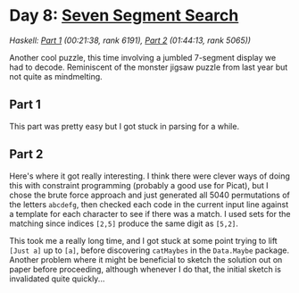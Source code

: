 # Day 8: [Seven Segment Search](https://adventofcode.com/2021/day/8)
*Haskell: [Part 1](https://github.com/DestyNova/advent_of_code_2021/blob/main/day8/Part1.hs) (00:21:38, rank 6191), [Part 2](https://github.com/DestyNova/advent_of_code_2021/blob/main/day8/Part2.hs) (01:44:13, rank 5065))*

Another cool puzzle, this time involving a jumbled 7-segment display we had to decode. Reminiscent of the monster jigsaw puzzle from last year but not quite as mindmelting.

## Part 1
This part was pretty easy but I got stuck in parsing for a while.

## Part 2
Here's where it got really interesting. I think there were clever ways of doing this with constraint programming (probably a good use for Picat), but I chose the brute force approach and just generated all 5040 permutations of the letters `abcdefg`, then checked each code in the current input line against a template for each character to see if there was a match. I used sets for the matching since indices `[2,5]` produce the same digit as `[5,2]`.

This took me a really long time, and I got stuck at some point trying to lift `[Just a]` up to `[a]`, before discovering `catMaybes` in the `Data.Maybe` package. Another problem where it might be beneficial to sketch the solution out on paper before proceeding, although whenever I do that, the initial sketch is invalidated quite quickly...
